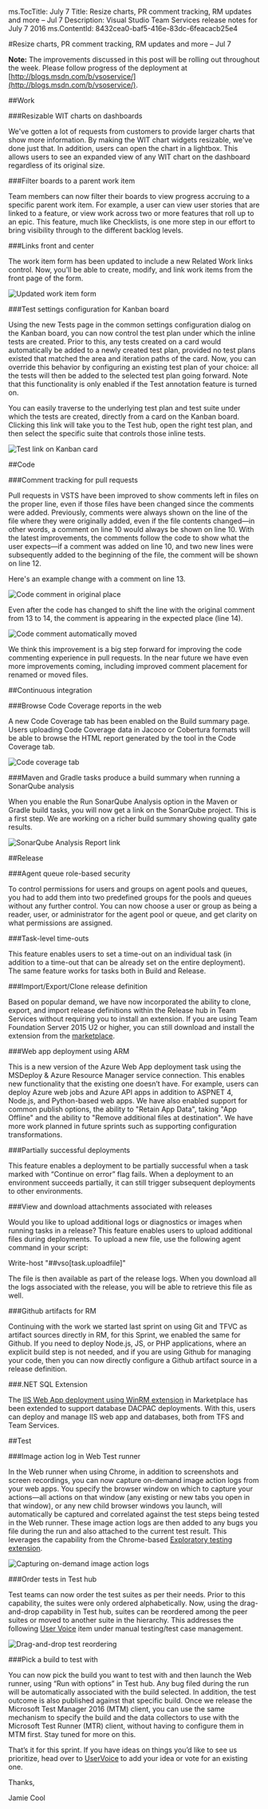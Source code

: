 ﻿ms.TocTitle: July 7
Title: Resize charts, PR comment tracking, RM updates and more – Jul 7
Description: Visual Studio Team Services release notes for July 7 2016
ms.ContentId: 8432cea0-baf5-416e-83dc-6feacacb25e4

#Resize charts, PR comment tracking, RM updates and more – Jul 7

**Note:** The improvements discussed in this post will be rolling out throughout the week. Please follow progress of the deployment at [http://blogs.msdn.com/b/vsoservice/](http://blogs.msdn.com/b/vsoservice/).

##Work

###Resizable WIT charts on dashboards

We've gotten a lot of requests from customers to provide larger charts that show more information. By making the WIT chart widgets resizable, we've done just that. In addition, users can open the chart in a lightbox. This allows users to see an expanded view of any WIT chart on the dashboard regardless of its original size.

###Filter boards to a parent work item

Team members can now filter their boards to view progress accruing to a specific parent work item. For example, a user can view user stories that are linked to a feature, or view work across two or more features that roll up to an epic. This feature, much like Checklists, is one more step in our effort to bring visibility through to the different backlog levels.

###Links front and center

The work item form has been updated to include a new Related Work links control. Now, you'll be able to create, modify, and link work items from the front page of the form.

![Updated work item form](_img/7_07_01.png)

###Test settings configuration for Kanban board

Using the new Tests page in the common settings configuration dialog on the Kanban board, you can now control the test plan under which the inline tests are created. Prior to this, any tests created on a card would automatically be added to a newly created test plan, provided no test plans existed that matched the area and iteration paths of the card. Now, you can override this behavior by configuring an existing test plan of your choice: all the tests will then be added to the selected test plan going forward. Note that this functionality is only enabled if the Test annotation feature is turned on.

You can easily traverse to the underlying test plan and test suite under which the tests are created, directly from a card on the Kanban board. Clicking this link will take you to the Test hub, open the right test plan, and then select the specific suite that controls those inline tests.

![Test link on Kanban card](_img/7_07_02.png)

##Code

###Comment tracking for pull requests

Pull requests in VSTS have been improved to show comments left in files on the proper line, even if those files have been changed since the comments were added. Previously, comments were always shown on the line of the file where they were originally added, even if the file contents changed—in other words, a comment on line 10 would always be shown on line 10. With the latest improvements, the comments follow the code to show what the user expects—if a comment was added on line 10, and two new lines were subsequently added to the beginning of the file, the comment will be shown on line 12.

Here's an example change with a comment on line 13.

![Code comment in original place](_img/7_07_03.png)

Even after the code has changed to shift the line with the original comment from 13 to 14, the comment is appearing in the expected place (line 14).

![Code comment automatically moved](_img/7_07_04.png)

We think this improvement is a big step forward for improving the code commenting experience in pull requests. In the near future we have even more improvements coming, including improved comment placement for renamed or moved files.

##Continuous integration

###Browse Code Coverage reports in the web

A new Code Coverage tab has been enabled on the Build summary page. Users uploading Code Coverage data in Jacoco or Cobertura formats will be able to browse the HTML report generated by the tool in the Code Coverage tab.

![Code coverage tab](_img/7_07_05.png)

###Maven and Gradle tasks produce a build summary when running a SonarQube analysis

When you enable the Run SonarQube Analysis option in the Maven or Gradle build tasks, you will now get a link on the SonarQube project. This is a first step. We are working on a richer build summary showing quality gate results.

![SonarQube Analysis Report link](_img/7_07_06.png)

##Release

###Agent queue role-based security

To control permissions for users and groups on agent pools and queues, you had to add them into two predefined groups for the pools and queues without any further control. You can now choose a user or group as being a reader, user, or administrator for the agent pool or queue, and get clarity on what permissions are assigned.

###Task-level time-outs

This feature enables users to set a time-out on an individual task (in addition to a time-out that can be already set on the entire deployment). The same feature works for tasks both in Build and Release.

###Import/Export/Clone release definition

Based on popular demand, we have now incorporated the ability to clone, export, and import release definitions within the Release hub in Team Services without requiring you to install an extension. If you are using Team Foundation Server 2015 U2 or higher, you can still download and install the extension from the [marketplace](https://marketplace.visualstudio.com/items?itemName=ms-devlabs.rm-import-export).

###Web app deployment using ARM

This is a new version of the Azure Web App deployment task using the MSDeploy & Azure Resource Manager service connection. This enables new functionality that the existing one doesn’t have. For example, users can deploy Azure web jobs and Azure API apps in addition to ASPNET 4, Node.js, and Python-based web apps. We have also enabled support for common publish options, the ability to "Retain App Data", taking "App Offline" and the ability to "Remove additional files at destination". We have more work planned in future sprints such as supporting configuration transformations.

###Partially successful deployments

This feature enables a deployment to be partially successful when a task marked with “Continue on error” flag fails. When a deployment to an environment succeeds partially, it can still trigger subsequent deployments to other environments.

###View and download attachments associated with releases

Would you like to upload additional logs or diagnostics or images when running tasks in a release? This feature enables users to upload additional files during deployments. To upload a new file, use the following agent command in your script:

Write-host "##vso[task.uploadfile]<filename>"

The file is then available as part of the release logs. When you download all the logs associated with the release, you will be able to retrieve this file as well.

###Github artifacts for RM

Continuing with the work we started last sprint on using Git and TFVC as artifact sources directly in RM, for this Sprint, we enabled the same for Github. If you need to deploy Node.js, JS, or PHP applications, where an explicit build step is not needed, and if you are using Github for managing your code, then you can now directly configure a Github artifact source in a release definition.

###.NET SQL Extension

The [IIS Web App deployment using WinRM extension](https://marketplace.visualstudio.com/items?itemName=ms-vscs-rm.iiswebapp) in Marketplace has been extended to support database DACPAC deployments. With this, users can deploy and manage IIS web app and databases, both from TFS and Team Services.

##Test

###Image action log in Web Test runner

In the Web runner when using Chrome, in addition to screenshots and screen recordings, you can now capture on-demand image action logs from your web apps. You specify the browser window on which to capture your actions—all actions on that window (any existing or new tabs you open in that window), or any new child browser windows you launch, will automatically be captured and correlated against the test steps being tested in the Web runner. These image action logs are then added to any bugs you file during the run and also attached to the current test result. This leverages the capability from the Chrome-based [Exploratory testing extension](https://marketplace.visualstudio.com/items?itemName=ms.vss-exploratorytesting-web).

![Capturing on-demand image action logs](_img/7_07_07.png)

###Order tests in Test hub

Test teams can now order the test suites as per their needs. Prior to this capability, the suites were only ordered alphabetically. Now, using the drag-and-drop capability in Test hub, suites can be reordered among the peer suites or moved to another suite in the hierarchy. This addresses the following [User Voice](https://visualstudio.uservoice.com/forums/330519-team-services/suggestions/2726830-add-ability-to-order-test-suites) item under manual testing/test case management.

![Drag-and-drop test reordering](_img/7_07_08.png)

###Pick a build to test with

You can now pick the build you want to test with and then launch the Web runner, using “Run with options” in Test hub. Any bug filed during the run will be automatically associated with the build selected. In addition, the test outcome is also published against that specific build. Once we release the Microsoft Test Manager 2016 (MTM) client, you can use the same mechanism to specify the build and the data collectors to use with the Microsoft Test Runner (MTR) client, without having to configure them in MTM first. Stay tuned for more on this.

That’s it for this sprint. If you have ideas on things you’d like to see us prioritize, head over to [UserVoice](https://visualstudio.uservoice.com/forums/330519-team-services) to add your idea or vote for an existing one.

Thanks,

Jamie Cool